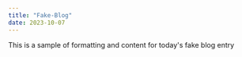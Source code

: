 ```yaml
---
title: "Fake-Blog"
date: 2023-10-07
---
```


<p>This is a sample of formatting and content for today's fake blog entry</p>
